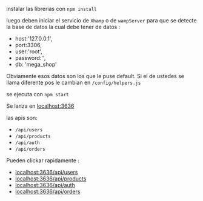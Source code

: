 instalar las librerias con `npm install` 

luego deben iniciar el servicio de `Xhamp` o de `wampServer` para que se detecte la base de datos la cual debe tener de datos : 

* host:'127.0.0.1',
* port:3306,
* user:'root',
* password:'',
* db: 'mega_shop'

Obviamente esos datos son los que le puse default. Si el de ustedes se llama diferente pos le cambian en `/config/helpers.js`

se ejecuta con `npm start`

Se lanza en [localhost:3636](http://localhost:3636)

las apis son: 
* `/api/users`
* `/api/products`
* `/api/auth`
* `/api/orders`

Pueden clickar rapidamente  : 

* [localhost:3636/api/users](http://localhost:3636/api/users)
* [localhost:3636/api/products](http://localhost:3636/api/products)
* [localhost:3636/api/auth](http://localhost:3636/api/auth)
* [localhost:3636/api/orders](http://localhost:3636/api/orders)
